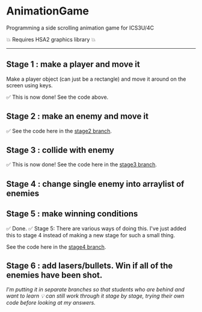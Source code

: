 # AnimationGame
Programming a side scrolling animation game for ICS3U/4C

:boom: Requires HSA2 graphics library :boom: 

----
## Stage 1 : make a player and move it

Make a player object (can just be a rectangle) and move it around on the screen using keys.

:white_check_mark: This is now done! See the code above.

## Stage 2 : make an enemy and move it

:white_check_mark: See the code here in the [stage2 branch](https://github.com/salamander2/AnimationGame/tree/Stage2). 

## Stage 3 : collide with enemy

:white_check_mark: This is now done!
See the code here in the [stage3 branch](https://github.com/salamander2/AnimationGame/tree/Stage3). 

## Stage 4 : change single enemy into arraylist of enemies
## Stage 5 : make winning conditions

:white_check_mark: Done. 
:white_check_mark: Stage 5: There are various ways of doing this. I've just added this to stage 4 instead of making a new stage for such a small thing.

See the code here in the [stage4 branch](https://github.com/salamander2/AnimationGame/tree/Stage4). 

## Stage 6 : add lasers/bullets. Win if all of the enemies have been shot.

_I'm putting it in separate branches so that students who are behind and want to learn :bulb: can still work through it stage by stage, 
trying their own code before looking at my answers._
